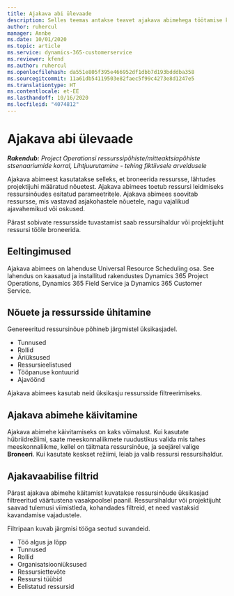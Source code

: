 ```yaml
---
title: Ajakava abi ülevaade
description: Selles teemas antakse teavet ajakava abimehega töötamise kohta ressursside broneerimisel.
author: ruhercul
manager: Annbe
ms.date: 10/01/2020
ms.topic: article
ms.service: dynamics-365-customerservice
ms.reviewer: kfend
ms.author: ruhercul
ms.openlocfilehash: da551e805f395e466952df1dbb7d193bdddba358
ms.sourcegitcommit: 11a61db54119503e82faec5f99c4273e8d1247e5
ms.translationtype: HT
ms.contentlocale: et-EE
ms.lasthandoff: 10/16/2020
ms.locfileid: "4074812"
---
```

# <a name="schedule-assistant-overview"></a>Ajakava abi ülevaade

_**Rakendub:** Project Operationsi ressurssipõhiste/mitteaktsiapõhiste stsenaariumide korral,  Lihtjuurutamine - tehing fiktiivsele arveldusele_

Ajakava abimeest kasutatakse selleks, et broneerida ressursse, lähtudes projektijuhi määratud nõuetest. Ajakava abimees toetub ressursi leidmiseks ressursinõudes esitatud parameetritele. Ajakava abimees soovitab ressursse, mis vastavad asjakohastele nõuetele, nagu vajalikud ajavahemikud või oskused.

Pärast sobivate ressursside tuvastamist saab ressursihaldur või projektijuht ressursi tööle broneerida.

## <a name="prerequisites"></a>Eeltingimused

Ajakava abimees on lahenduse Universal Resource Scheduling osa. See lahendus on kaasatud ja installitud rakendustes Dynamics 365 Project Operations, Dynamics 365 Field Service ja Dynamics 365 Customer Service.

## <a name="matching-requirements-and-resources"></a>Nõuete ja ressursside ühitamine

Genereeritud ressursinõue põhineb järgmistel üksikasjadel.

-   Tunnused
-   Rollid
-   Äriüksused
-   Ressursieelistused
-   Tööpanuse kontuurid
-   Ajavöönd

Ajakava abimees kasutab neid üksikasju ressursside filtreerimiseks.

## <a name="launch-the-schedule-assistant"></a>Ajakava abimehe käivitamine

Ajakava abimehe käivitamiseks on kaks võimalust. Kui kasutate hübriidrežiimi, saate meeskonnaliikmete ruudustikus valida mis tahes meeskonnaliikme, kellel on täitmata ressursinõue, ja seejärel valige **Broneeri**. Kui kasutate keskset režiimi, leiab ja valib ressursi ressursihaldur.

## <a name="schedule-assistant-filters"></a>Ajakavaabilise filtrid

Pärast ajakava abimehe käitamist kuvatakse ressursinõude üksikasjad filtreeritud väärtustena vasakpoolsel paanil. Ressursihaldur või projektijuht saavad tulemusi viimistleda, kohandades filtreid, et need vastaksid kavandamise vajadustele.

Filtripaan kuvab järgmisi tööga seotud suvandeid.

-   Töö algus ja lõpp
-   Tunnused
-   Rollid
-   Organisatsiooniüksused
-   Ressursiettevõte
-   Ressursi tüübid
-   Eelistatud ressursid
